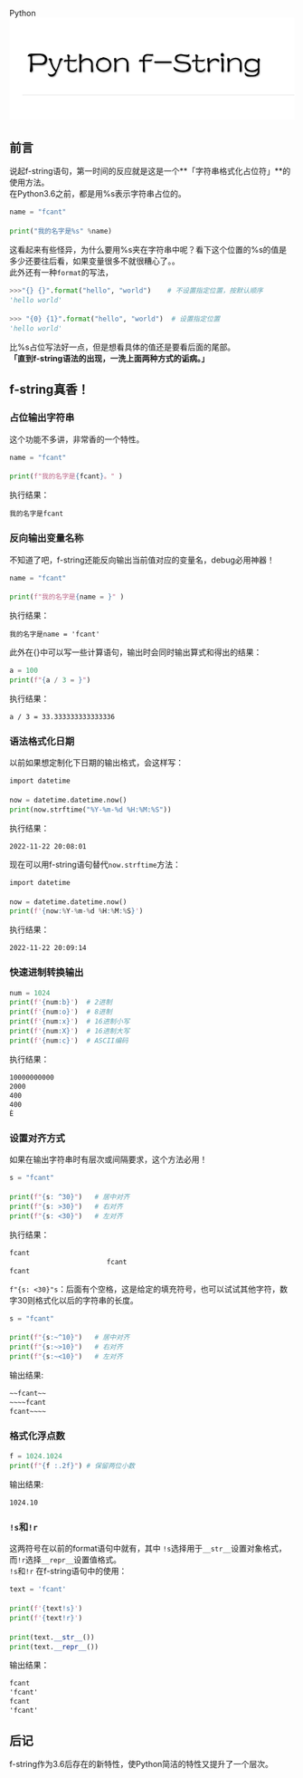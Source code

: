 Python<br />![](./img/1669164007053-a455681f-6966-4a82-81d0-3e3d89c22b78.png)
<a name="qvdgx"></a>
## 前言
说起f-string语句，第一时间的反应就是这是一个**「字符串格式化占位符」**的使用方法。<br />在Python3.6之前，都是用%s表示字符串占位的。
```python
name = "fcant"

print("我的名字是%s" %name)
```
这看起来有些怪异，为什么要用%s夹在字符串中呢？看下这个位置的%s的值是多少还要往后看，如果变量很多不就很糟心了。。<br />此外还有一种`format`的写法，
```python
>>>"{} {}".format("hello", "world")    # 不设置指定位置，按默认顺序
'hello world'

>>> "{0} {1}".format("hello", "world")  # 设置指定位置
'hello world'
```
比%s占位写法好一点，但是想看具体的值还是要看后面的尾部。<br />**「直到f-string语法的出现，一洗上面两种方式的诟病。」**
<a name="rL8R9"></a>
## f-string真香！
<a name="U60lx"></a>
### 占位输出字符串
这个功能不多讲，非常香的一个特性。
```python
name = "fcant"

print(f"我的名字是{fcant}。" )
```
执行结果：
```
我的名字是fcant
```
<a name="hHsol"></a>
### 反向输出变量名称
不知道了吧，f-string还能反向输出当前值对应的变量名，debug必用神器！
```python
name = "fcant"

print(f"我的名字是{name = }" )
```
执行结果：
```
我的名字是name = 'fcant'
```
此外在{}中可以写一些计算语句，输出时会同时输出算式和得出的结果：
```python
a = 100
print(f"{a / 3 = }")
```
执行结果：
```
a / 3 = 33.333333333333336
```
<a name="CHBxz"></a>
### 语法格式化日期
以前如果想定制化下日期的输出格式，会这样写：
```python
import datetime

now = datetime.datetime.now()
print(now.strftime("%Y-%m-%d %H:%M:%S"))
```
执行结果：
```
2022-11-22 20:08:01
```
现在可以用f-string语句替代`now.strftime`方法：
```python
import datetime

now = datetime.datetime.now()
print(f'{now:%Y-%m-%d %H:%M:%S}')
```
执行结果：
```
2022-11-22 20:09:14
```
<a name="bwcVX"></a>
### 快速进制转换输出
```python
num = 1024
print(f'{num:b}')  # 2进制
print(f'{num:o}')  # 8进制
print(f'{num:x}')  # 16进制小写
print(f'{num:X}')  # 16进制大写
print(f'{num:c}')  # ASCII编码
```
执行结果：
```
10000000000
2000
400
400
Ѐ
```
<a name="A5Uz1"></a>
### 设置对齐方式
如果在输出字符串时有层次或间隔要求，这个方法必用！
```python
s = "fcant"

print(f"{s: ^30}")   # 居中对齐
print(f"{s: >30}")   # 右对齐
print(f"{s: <30}")   # 左对齐
```
执行结果：
```
fcant
                        fcant
fcant
```
`f"{s: <30}"s`：后面有个空格，这是给定的填充符号，也可以试试其他字符，数字30则格式化以后的字符串的长度。
```python
s = "fcant"

print(f"{s:~^10}")   # 居中对齐
print(f"{s:~>10}")   # 右对齐
print(f"{s:~<10}")   # 左对齐
```
输出结果:
```
~~fcant~~
~~~~fcant
fcant~~~~
```
<a name="jAZIV"></a>
### 格式化浮点数
```python
f = 1024.1024
print(f"{f :.2f}") # 保留两位小数
```
输出结果:
```
1024.10
```
<a name="BD28O"></a>
### `!s`和`!r`
这两符号在以前的format语句中就有，其中 `!s`选择用于`__str__`设置对象格式，而`!r`选择`__repr__`设置值格式。<br />`!s`和`!r` 在f-string语句中的使用：
```python
text = 'fcant'

print(f'{text!s}') 
print(f'{text!r}') 

print(text.__str__())
print(text.__repr__())
```
输出结果：
```
fcant
'fcant'
fcant
'fcant'
```
<a name="rEn8g"></a>
## 后记
f-string作为3.6后存在的新特性，使Python简洁的特性又提升了一个层次。
